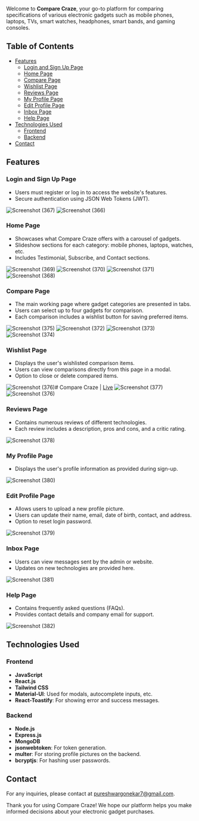 Welcome to **Compare Craze**, your go-to platform for comparing specifications of various electronic gadgets such as mobile phones, laptops, TVs, smart watches, headphones, smart bands, and gaming consoles.

## Table of Contents
- [Features](#features)
  - [Login and Sign Up Page](#login-and-sign-up-page)
  - [Home Page](#home-page)
  - [Compare Page](#compare-page)
  - [Wishlist Page](#wishlist-page)
  - [Reviews Page](#reviews-page)
  - [My Profile Page](#my-profile-page)
  - [Edit Profile Page](#edit-profile-page)
  - [Inbox Page](#inbox-page)
  - [Help Page](#help-page)
- [Technologies Used](#technologies-used)
  - [Frontend](#frontend)
  - [Backend](#backend)
- [Contact](#contact)

## Features

### Login and Sign Up Page
- Users must register or log in to access the website's features.
- Secure authentication using JSON Web Tokens (JWT).

![Screenshot (367)](https://github.com/PureshwarGonekar/CompareCraze/assets/88015818/e90d8f64-9448-4166-8b1d-1dfd18cfe272)
![Screenshot (366)](https://github.com/PureshwarGonekar/CompareCraze/assets/88015818/938f8adb-7ee1-42a1-a132-b0ad07d47c65)


### Home Page
- Showcases what Compare Craze offers with a carousel of gadgets.
- Slideshow sections for each category: mobile phones, laptops, watches, etc.
- Includes Testimonial, Subscribe, and Contact sections.

![Screenshot (369)](https://github.com/PureshwarGonekar/CompareCraze/assets/88015818/b1034f50-e285-479d-ba82-e3877ca4873b)
![Screenshot (370)](https://github.com/PureshwarGonekar/CompareCraze/assets/88015818/0c56a011-2d77-4eae-9ee0-f77845787bfb)
![Screenshot (371)](https://github.com/PureshwarGonekar/CompareCraze/assets/88015818/a41e5d91-869c-4909-b136-1d5d3f0a029c)
![Screenshot (368)](https://github.com/PureshwarGonekar/CompareCraze/assets/88015818/7778a18b-7415-4862-921c-8c85ad77cea0)


### Compare Page
- The main working page where gadget categories are presented in tabs.
- Users can select up to four gadgets for comparison.
- Each comparison includes a wishlist button for saving preferred items.

![Screenshot (375)](https://github.com/PureshwarGonekar/CompareCraze/assets/88015818/fbf37ff7-bb02-43ce-8ae7-b37ba172dc4d)
![Screenshot (372)](https://github.com/PureshwarGonekar/CompareCraze/assets/88015818/60ae770b-33b3-4f70-af53-f687b84fe9c2)
![Screenshot (373)](https://github.com/PureshwarGonekar/CompareCraze/assets/88015818/c7d98f42-b85c-4a4a-84ed-13615626d74e)
![Screenshot (374)](https://github.com/PureshwarGonekar/CompareCraze/assets/88015818/b459545d-df23-44f4-87c0-c67eeef0ba7e)


### Wishlist Page
- Displays the user's wishlisted comparison items.
- Users can view comparisons directly from this page in a modal.
- Option to close or delete compared items.
  
![Screenshot (376)](https://github.com/PureshwarGonekar/CompareCraze/assets/88015818/ac391bd2-945c-4005-8cc6-06c7f93e52ca)# Compare Craze | [Live](https://compare-craze.vercel.app/)
![Screenshot (377)](https://github.com/PureshwarGonekar/CompareCraze/assets/88015818/269c2892-3e99-47e0-a312-df7c1a33ed16)
![Screenshot (376)](https://github.com/PureshwarGonekar/CompareCraze/assets/88015818/0cb5f9de-fe03-4d2c-92f5-bbee62d24917)


### Reviews Page
- Contains numerous reviews of different technologies.
- Each review includes a description, pros and cons, and a critic rating.

![Screenshot (378)](https://github.com/PureshwarGonekar/CompareCraze/assets/88015818/f6838ef8-0226-4f7f-b845-340f0f445f8b)


### My Profile Page
- Displays the user's profile information as provided during sign-up.

![Screenshot (380)](https://github.com/PureshwarGonekar/CompareCraze/assets/88015818/e937b68a-8c76-46e7-846e-a94d1c092118)

### Edit Profile Page
- Allows users to upload a new profile picture.
- Users can update their name, email, date of birth, contact, and address.
- Option to reset login password.

![Screenshot (379)](https://github.com/PureshwarGonekar/CompareCraze/assets/88015818/dc2ae85b-ed12-4ece-9e91-cb30ec80e3ee)


### Inbox Page
- Users can view messages sent by the admin or website.
- Updates on new technologies are provided here.

![Screenshot (381)](https://github.com/PureshwarGonekar/CompareCraze/assets/88015818/41267dbd-36aa-46a6-9f3e-6b22b9435bc1)


### Help Page
- Contains frequently asked questions (FAQs).
- Provides contact details and company email for support.

![Screenshot (382)](https://github.com/PureshwarGonekar/CompareCraze/assets/88015818/27aab3d1-609c-4ef8-b367-a46d8b9b549f)

## Technologies Used

### Frontend
- **JavaScript**
- **React.js**
- **Tailwind CSS**
- **Material-UI**: Used for modals, autocomplete inputs, etc.
- **React-Toastify**: For showing error and success messages.

### Backend
- **Node.js**
- **Express.js**
- **MongoDB**
- **jsonwebtoken**: For token generation.
- **multer**: For storing profile pictures on the backend.
- **bcryptjs**: For hashing user passwords.


## Contact

For any inquiries, please contact at pureshwargonekar7@gmail.com.

Thank you for using Compare Craze! We hope our platform helps you make informed decisions about your electronic gadget purchases.
